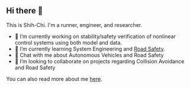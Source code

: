 ## Hi there 👋 

<!--
**SCLiao47/SCLiao47** is a ✨ _special_ ✨ repository because its `README.md` (this file) appears on your GitHub profile.

Here are some ideas to get you started:



- 🤔 I’m looking for help with ...
- 😄 Pronouns: ...
- ⚡ Fun fact: ...
- 📫 How to reach me: 
-->

This is Shih-Chi. I'm a runner, engineer, and researcher. 


- 🔭 I’m currently working on stability/safety verification of nonlinear control systems using both model and data.
- 🌱 I’m currently learning System Engineering and [Road Safety](https://highways.dot.gov/safety/zero-deaths). 
- 💬 Chat with me about Autonomous Vehicles and Road Safety
- 👯 I’m looking to collaborate on projects regarding Collision Avoidance and Road Safety

You can also read more about me [here](https://scliao47.github.io/).
